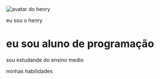<!DOCTYPE html>
<html lang="pt-br">
<head>
    <meta charset="UTF-8">
    <meta name="viewport" content="width=device-width, initial-scale=1.0">
    <link rel="stylesheet" href="style.css">
    <title>Meu portfólio</title>
</head>
<body>
    <img src="img/avatar.png" alt="avatar do henry" srcset="">
    <p>eu sou o henry</p>
    <h1>eu sou aluno de programação</h1>
    <p>sou estudande do ensino medio</p>
    <p>minhas habilidades</p>
    <div>
        <p></p>
    </div>
</body>
</html>
